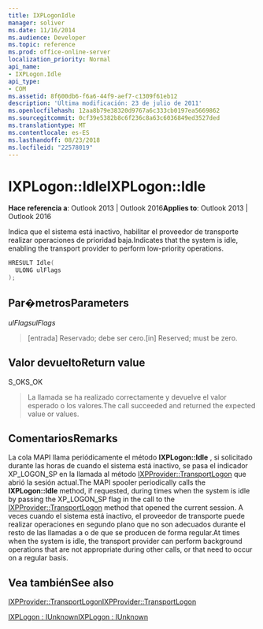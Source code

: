 ```yaml
---
title: IXPLogonIdle
manager: soliver
ms.date: 11/16/2014
ms.audience: Developer
ms.topic: reference
ms.prod: office-online-server
localization_priority: Normal
api_name:
- IXPLogon.Idle
api_type:
- COM
ms.assetid: 8f600db6-f6a6-44f9-aef7-c1309f61eb12
description: 'Última modificación: 23 de julio de 2011'
ms.openlocfilehash: 12aa8b79e38320d9767a6c333cb0197ea5669862
ms.sourcegitcommit: 0cf39e5382b8c6f236c8a63c6036849ed3527ded
ms.translationtype: MT
ms.contentlocale: es-ES
ms.lasthandoff: 08/23/2018
ms.locfileid: "22578019"
---
```

# <a name="ixplogonidle"></a><span data-ttu-id="cd91a-103">IXPLogon::Idle</span><span class="sxs-lookup"><span data-stu-id="cd91a-103">IXPLogon::Idle</span></span>

  
  
<span data-ttu-id="cd91a-104">**Hace referencia a**: Outlook 2013 | Outlook 2016</span><span class="sxs-lookup"><span data-stu-id="cd91a-104">**Applies to**: Outlook 2013 | Outlook 2016</span></span> 
  
<span data-ttu-id="cd91a-105">Indica que el sistema está inactivo, habilitar el proveedor de transporte realizar operaciones de prioridad baja.</span><span class="sxs-lookup"><span data-stu-id="cd91a-105">Indicates that the system is idle, enabling the transport provider to perform low-priority operations.</span></span>
  
```cpp
HRESULT Idle(
  ULONG ulFlags
);
```

## <a name="parameters"></a><span data-ttu-id="cd91a-106">Par�metros</span><span class="sxs-lookup"><span data-stu-id="cd91a-106">Parameters</span></span>

 <span data-ttu-id="cd91a-107">_ulFlags_</span><span class="sxs-lookup"><span data-stu-id="cd91a-107">_ulFlags_</span></span>
  
> <span data-ttu-id="cd91a-108">[entrada] Reservado; debe ser cero.</span><span class="sxs-lookup"><span data-stu-id="cd91a-108">[in] Reserved; must be zero.</span></span>
    
## <a name="return-value"></a><span data-ttu-id="cd91a-109">Valor devuelto</span><span class="sxs-lookup"><span data-stu-id="cd91a-109">Return value</span></span>

<span data-ttu-id="cd91a-110">S_OK</span><span class="sxs-lookup"><span data-stu-id="cd91a-110">S_OK</span></span> 
  
> <span data-ttu-id="cd91a-111">La llamada se ha realizado correctamente y devuelve el valor esperado o los valores.</span><span class="sxs-lookup"><span data-stu-id="cd91a-111">The call succeeded and returned the expected value or values.</span></span>
    
## <a name="remarks"></a><span data-ttu-id="cd91a-112">Comentarios</span><span class="sxs-lookup"><span data-stu-id="cd91a-112">Remarks</span></span>

<span data-ttu-id="cd91a-113">La cola MAPI llama periódicamente el método **IXPLogon::Idle** , si solicitado durante las horas de cuando el sistema está inactivo, se pasa el indicador XP_LOGON_SP en la llamada al método [IXPProvider::TransportLogon](ixpprovider-transportlogon.md) que abrió la sesión actual.</span><span class="sxs-lookup"><span data-stu-id="cd91a-113">The MAPI spooler periodically calls the **IXPLogon::Idle** method, if requested, during times when the system is idle by passing the XP_LOGON_SP flag in the call to the [IXPProvider::TransportLogon](ixpprovider-transportlogon.md) method that opened the current session.</span></span> <span data-ttu-id="cd91a-114">A veces cuando el sistema está inactivo, el proveedor de transporte puede realizar operaciones en segundo plano que no son adecuados durante el resto de las llamadas a o de que se producen de forma regular.</span><span class="sxs-lookup"><span data-stu-id="cd91a-114">At times when the system is idle, the transport provider can perform background operations that are not appropriate during other calls, or that need to occur on a regular basis.</span></span> 
  
## <a name="see-also"></a><span data-ttu-id="cd91a-115">Vea también</span><span class="sxs-lookup"><span data-stu-id="cd91a-115">See also</span></span>



[<span data-ttu-id="cd91a-116">IXPProvider::TransportLogon</span><span class="sxs-lookup"><span data-stu-id="cd91a-116">IXPProvider::TransportLogon</span></span>](ixpprovider-transportlogon.md)
  
[<span data-ttu-id="cd91a-117">IXPLogon : IUnknown</span><span class="sxs-lookup"><span data-stu-id="cd91a-117">IXPLogon : IUnknown</span></span>](ixplogoniunknown.md)

